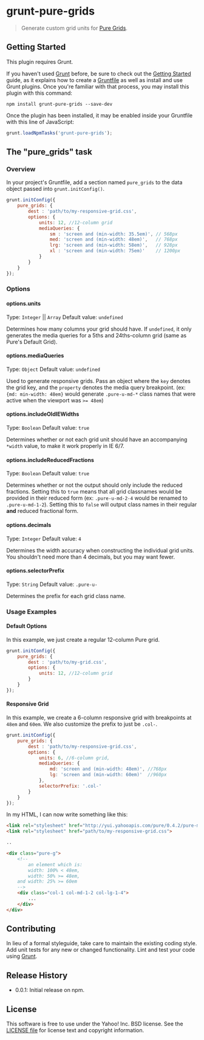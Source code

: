 # grunt-pure-grids

> Generate custom grid units for [Pure Grids](http://purecss.io/grids).

## Getting Started
This plugin requires Grunt.

If you haven't used [Grunt](http://gruntjs.com/) before, be sure to check out the [Getting Started](http://gruntjs.com/getting-started) guide, as it explains how to create a [Gruntfile](http://gruntjs.com/sample-gruntfile) as well as install and use Grunt plugins. Once you're familiar with that process, you may install this plugin with this command:

```shell
npm install grunt-pure-grids --save-dev
```

Once the plugin has been installed, it may be enabled inside your Gruntfile with this line of JavaScript:

```js
grunt.loadNpmTasks('grunt-pure-grids');
```

## The "pure_grids" task

### Overview
In your project's Gruntfile, add a section named `pure_grids` to the data object passed into `grunt.initConfig()`.

```js
grunt.initConfig({
    pure_grids: {
        dest : 'path/to/my-responsive-grid.css',
        options: {
            units: 12, //12-column grid
            mediaQueries: {
                sm : 'screen and (min-width: 35.5em)', // 568px
                med: 'screen and (min-width: 48em)',   // 768px
                lrg: 'screen and (min-width: 58em)',   // 928px
                xl : 'screen and (min-width: 75em)'    // 1200px
            }
        }
    }
});
```

### Options

#### options.units
Type: `Integer` || `Array`
Default value: `undefined`

Determines how many columns your grid should have. If `undefined`, it only generates the media queries for a 5ths and 24ths-column grid (same as Pure's Default Grid).

#### options.mediaQueries
Type: `Object`
Default value: `undefined`

Used to generate responsive grids. Pass an object where the `key` denotes the grid key, and the `property` denotes the media query breakpoint. (ex: `{md: min-width: 48em}` would generate `.pure-u-md-*` class names that were active when the viewport was `>= 48em`)

#### options.includeOldIEWidths
Type: `Boolean`
Default value: `true`

Determines whether or not each grid unit should have an accompanying `*width` value, to make it work properly in IE 6/7.

#### options.includeReducedFractions
Type: `Boolean`
Default value: `true`

Determines whether or not the output should only include the reduced fractions. Setting this to `true` means that all grid classnames would be provided in their reduced form (ex: `.pure-u-md-2-4` would be renamed to `.pure-u-md-1-2`). Setting this to `false` will output class names in their regular **and** reduced fractional form.

#### options.decimals
Type: `Integer`
Default value: `4`

Determines the width accuracy when constructing the individual grid units. You shouldn't need more than 4 decimals, but you may want fewer.

#### options.selectorPrefix
Type: `String`
Default value: `.pure-u-`

Determines the prefix for each grid class name.



### Usage Examples

#### Default Options
In this example, we just create a regular 12-column Pure grid.

```js
grunt.initConfig({
    pure_grids: {
        dest : 'path/to/my-grid.css',
        options: {
            units: 12, //12-column grid
        }
    }
});
```

#### Responsive Grid
In this example, we create a 6-column responsive grid with breakpoints at `48em` and `60em`. We also customize the prefix to just be `.col-`.

```js
grunt.initConfig({
    pure_grids: {
        dest : 'path/to/my-responsive-grid.css',
        options: {
            units: 6, //6-column grid,
            mediaQueries: {
                md: 'screen and (min-width: 48em)', //768px
                lg: 'screen and (min-width: 60em)'  //960px
            },
            selectorPrefix: '.col-'
        }
    }
});
```

In my HTML, I can now write something like this:

```html
<link rel="stylesheet" href="http://yui.yahooapis.com/pure/0.4.2/pure-min.css">
<link rel="stylesheet" href="path/to/my-responsive-grid.css">

..

<div class="pure-g">
    <!--
        an element which is:
        width: 100% < 48em,
        width: 50% >= 48em,
    and width: 25% >= 60em
    -->
    <div class="col-1 col-md-1-2 col-lg-1-4">
        ...
    </div>
</div>

```

## Contributing
In lieu of a formal styleguide, take care to maintain the existing coding style. Add unit tests for any new or changed functionality. Lint and test your code using [Grunt](http://gruntjs.com/).

## Release History

* 0.0.1: Initial release on npm.

## License
This software is free to use under the Yahoo! Inc. BSD license.
See the [LICENSE file][] for license text and copyright information.

[LICENSE file]: https://github.com/ericf/grunt-pure-grids/blob/master/LICENSE
